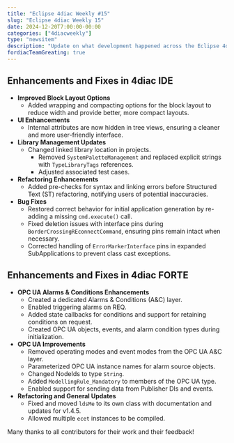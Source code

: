 ```yaml
---
title: "Eclipse 4diac Weekly #15"
slug: "Eclipse 4diac Weekly 15"
date: 2024-12-20T7:00:00-00:00
categories: ["4diacweekly"]
type: "newsitem"
description: "Update on what development happened across the Eclipse 4diac project in the week from December 13 to December 20, 2024."
fordiacTeamGreating: true
---
```


## Enhancements and Fixes in 4diac IDE

- **Improved Block Layout Options**  
  - Added wrapping and compacting options for the block layout to reduce width and provide better, more compact layouts.
- **UI Enhancements**  
  - Internal attributes are now hidden in tree views, ensuring a cleaner and more user-friendly interface.
- **Library Management Updates**  
  - Changed linked library location in projects.
    - Removed `SystemPaletteManagement` and replaced explicit strings with `TypeLibraryTags` references.
    - Adjusted associated test cases.
- **Refactoring Enhancements**  
  - Added pre-checks for syntax and linking errors before Structured Text (ST) refactoring, notifying users of potential inaccuracies.
- **Bug Fixes**  
  - Restored correct behavior for initial application generation by re-adding a missing `cmd.execute()` call.
  - Fixed deletion issues with interface pins during `BorderCrossingREconnectCommand`, ensuring pins remain intact when necessary.
  - Corrected handling of `ErrorMarkerInterface` pins in expanded SubApplications to prevent class cast exceptions.

## Enhancements and Fixes in 4diac FORTE
- **OPC UA Alarms & Conditions Enhancements**  
  - Created a dedicated Alarms & Conditions (A&C) layer.
  - Enabled triggering alarms on REQ.
  - Added state callbacks for conditions and support for retaining conditions on request.
  - Created OPC UA objects, events, and alarm condition types during initialization.
- **OPC UA Improvements**  
  - Removed operating modes and event modes from the OPC UA A&C layer.
  - Parameterized OPC UA instance names for alarm source objects.
  - Changed NodeIds to type `String`.
  - Added `ModellingRule_Mandatory` to members of the OPC UA type.
  - Enabled support for sending data from Publisher DIs and events.
- **Refactoring and General Updates**  
  - Fixed and moved `ldsMe` to its own class with documentation and updates for v1.4.5.
  - Allowed multiple `ecet` instances to be compiled.



Many thanks to all contributors for their work and their feedback!
